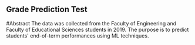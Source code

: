 ## Grade Prediction Test
#Abstract
The data was collected from the Faculty of Engineering and Faculty of Educational Sciences students in 2019. The purpose is to predict students' end-of-term performances using ML techniques.
